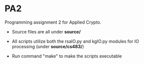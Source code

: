 # PA2
Programming assignment 2 for Applied Crypto.

- Source files are all under **source/**

- All scripts utilize both the rsaIO.py and kgIO.py modules for IO processing (under **source/cs483/**)

- Run command "make" to make the scripts executable
